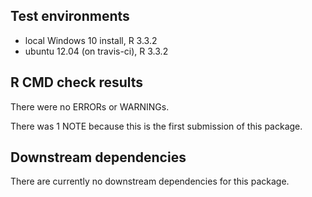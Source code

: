 ## Test environments
* local Windows 10 install, R 3.3.2
* ubuntu 12.04 (on travis-ci), R 3.3.2

## R CMD check results
There were no ERRORs or WARNINGs.

There was 1 NOTE because this is the first submission of this package.

## Downstream dependencies
There are currently no downstream dependencies for this package.
